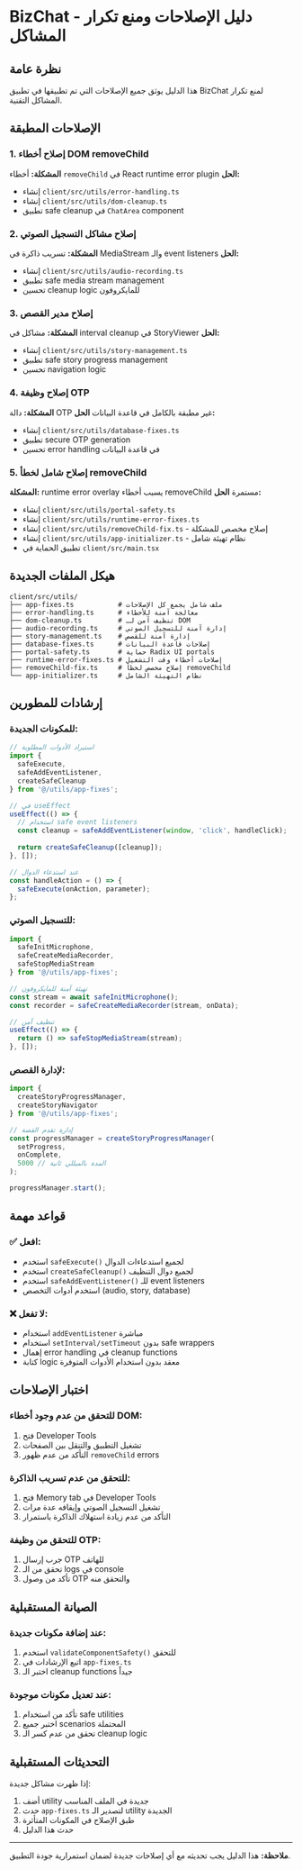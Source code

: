 # BizChat - دليل الإصلاحات ومنع تكرار المشاكل

## نظرة عامة
هذا الدليل يوثق جميع الإصلاحات التي تم تطبيقها في تطبيق BizChat لمنع تكرار المشاكل التقنية.

## الإصلاحات المطبقة

### 1. إصلاح أخطاء DOM removeChild
**المشكلة:** أخطاء `removeChild` في React runtime error plugin
**الحل:** 
- إنشاء `client/src/utils/error-handling.ts`
- إنشاء `client/src/utils/dom-cleanup.ts`
- تطبيق safe cleanup في `ChatArea` component

### 2. إصلاح مشاكل التسجيل الصوتي
**المشكلة:** تسريب ذاكرة في MediaStream والـ event listeners
**الحل:**
- إنشاء `client/src/utils/audio-recording.ts`
- تطبيق safe media stream management
- تحسين cleanup logic للمايكروفون

### 3. إصلاح مدير القصص
**المشكلة:** مشاكل في interval cleanup في StoryViewer
**الحل:**
- إنشاء `client/src/utils/story-management.ts`
- تطبيق safe story progress management
- تحسين navigation logic

### 4. إصلاح وظيفة OTP
**المشكلة:** دالة OTP غير مطبقة بالكامل في قاعدة البيانات
**الحل:**
- إنشاء `client/src/utils/database-fixes.ts`
- تطبيق secure OTP generation
- تحسين error handling في قاعدة البيانات

### 5. إصلاح شامل لخطأ removeChild
**المشكلة:** runtime error overlay يسبب أخطاء removeChild مستمرة
**الحل:**
- إنشاء `client/src/utils/portal-safety.ts`
- إنشاء `client/src/utils/runtime-error-fixes.ts`
- إنشاء `client/src/utils/removeChild-fix.ts` - إصلاح مخصص للمشكلة
- إنشاء `client/src/utils/app-initializer.ts` - نظام تهيئة شامل
- تطبيق الحماية في `client/src/main.tsx`

## هيكل الملفات الجديدة

```
client/src/utils/
├── app-fixes.ts           # ملف شامل يجمع كل الإصلاحات
├── error-handling.ts      # معالجة آمنة للأخطاء
├── dom-cleanup.ts         # تنظيف آمن لـ DOM
├── audio-recording.ts     # إدارة آمنة للتسجيل الصوتي
├── story-management.ts    # إدارة آمنة للقصص
├── database-fixes.ts      # إصلاحات قاعدة البيانات
├── portal-safety.ts       # حماية Radix UI portals
├── runtime-error-fixes.ts # إصلاحات أخطاء وقت التشغيل
├── removeChild-fix.ts     # إصلاح مخصص لخطأ removeChild
└── app-initializer.ts     # نظام التهيئة الشامل
```

## إرشادات للمطورين

### للمكونات الجديدة:
```typescript
// استيراد الأدوات المطلوبة
import { 
  safeExecute, 
  safeAddEventListener, 
  createSafeCleanup 
} from '@/utils/app-fixes';

// في useEffect
useEffect(() => {
  // استخدام safe event listeners
  const cleanup = safeAddEventListener(window, 'click', handleClick);
  
  return createSafeCleanup([cleanup]);
}, []);

// عند استدعاء الدوال
const handleAction = () => {
  safeExecute(onAction, parameter);
};
```

### للتسجيل الصوتي:
```typescript
import { 
  safeInitMicrophone, 
  safeCreateMediaRecorder, 
  safeStopMediaStream 
} from '@/utils/app-fixes';

// تهيئة آمنة للمايكروفون
const stream = await safeInitMicrophone();
const recorder = safeCreateMediaRecorder(stream, onData);

// تنظيف آمن
useEffect(() => {
  return () => safeStopMediaStream(stream);
}, []);
```

### لإدارة القصص:
```typescript
import { 
  createStoryProgressManager, 
  createStoryNavigator 
} from '@/utils/app-fixes';

// إدارة تقدم القصة
const progressManager = createStoryProgressManager(
  setProgress,
  onComplete,
  5000 // المدة بالميللي ثانية
);

progressManager.start();
```

## قواعد مهمة

### ✅ افعل:
- استخدم `safeExecute()` لجميع استدعاءات الدوال
- استخدم `createSafeCleanup()` لجميع دوال التنظيف
- استخدم `safeAddEventListener()` للـ event listeners
- استخدم أدوات التخصص (audio, story, database)

### ❌ لا تفعل:
- استخدام `addEventListener` مباشرة
- استخدام `setInterval/setTimeout` بدون safe wrappers
- إهمال error handling في cleanup functions
- كتابة logic معقد بدون استخدام الأدوات المتوفرة

## اختبار الإصلاحات

### للتحقق من عدم وجود أخطاء DOM:
1. فتح Developer Tools
2. تشغيل التطبيق والتنقل بين الصفحات
3. التأكد من عدم ظهور `removeChild` errors

### للتحقق من عدم تسريب الذاكرة:
1. فتح Memory tab في Developer Tools
2. تشغيل التسجيل الصوتي وإيقافه عدة مرات
3. التأكد من عدم زيادة استهلاك الذاكرة باستمرار

### للتحقق من وظيفة OTP:
1. جرب إرسال OTP للهاتف
2. تحقق من الـ logs في console
3. تأكد من وصول OTP والتحقق منه

## الصيانة المستقبلية

### عند إضافة مكونات جديدة:
1. استخدم `validateComponentSafety()` للتحقق
2. اتبع الإرشادات في `app-fixes.ts`
3. اختبر الـ cleanup functions جيداً

### عند تعديل مكونات موجودة:
1. تأكد من استخدام safe utilities
2. اختبر جميع scenarios المحتملة
3. تحقق من عدم كسر الـ cleanup logic

## التحديثات المستقبلية

إذا ظهرت مشاكل جديدة:
1. أضف utility جديدة في الملف المناسب
2. حدث `app-fixes.ts` لتصدير الـ utility الجديدة
3. طبق الإصلاح في المكونات المتأثرة
4. حدث هذا الدليل

---

**ملاحظة:** هذا الدليل يجب تحديثه مع أي إصلاحات جديدة لضمان استمرارية جودة التطبيق.